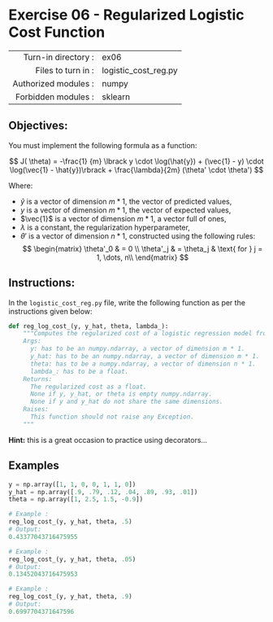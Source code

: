 # Exercise 06 - Regularized Logistic Cost Function
|                         |                    |
| -----------------------:| ------------------ |
|   Turn-in directory :   |  ex06              |
|   Files to turn in :    |  logistic_cost_reg.py|
|   Authorized modules :  |  numpy             |
|   Forbidden modules :   |  sklearn           |

## Objectives:
You must implement the following formula as a function:  

$$
J( \theta) = -\frac{1} {m} \lbrack y \cdot \log(\hat{y}) + (\vec{1} - y) \cdot \log(\vec{1} - \hat{y})\rbrack + \frac{\lambda}{2m} (\theta' \cdot \theta')
$$

Where:
- $\hat{y}$ is a vector of dimension $m * 1$, the vector of predicted values,
- $y$ is a vector of dimension $m * 1$, the vector of expected values,
- $\vec{1}$ is a vector of dimension $m * 1$, a vector full of ones,
- $\lambda$ is a constant, the regularization hyperparameter,
- $\theta'$ is a vector of dimension $n * 1$, constructed using the following rules: 
$$
\begin{matrix}
\theta'_0 & =  0 \\
\theta'_j & =  \theta_j & \text{ for } j = 1, \dots, n\\    
\end{matrix}
$$

## Instructions:
In the `logistic_cost_reg.py` file, write the following function as per the instructions given below:
```python
def reg_log_cost_(y, y_hat, theta, lambda_):
    """Computes the regularized cost of a logistic regression model from two non-empty numpy.ndarray, without any for loop. The two arrays must have the same dimensions.
    Args:
      y: has to be an numpy.ndarray, a vector of dimension m * 1.
      y_hat: has to be an numpy.ndarray, a vector of dimension m * 1.
      theta: has to be a numpy.ndarray, a vector of dimension n * 1.
      lambda_: has to be a float.
    Returns:
      The regularized cost as a float.
      None if y, y_hat, or theta is empty numpy.ndarray.
      None if y and y_hat do not share the same dimensions.
    Raises:
      This function should not raise any Exception.
    """
```
**Hint:** this is a great occasion to practice using decorators...


## Examples
```python
y = np.array([1, 1, 0, 0, 1, 1, 0])
y_hat = np.array([.9, .79, .12, .04, .89, .93, .01])
theta = np.array([1, 2.5, 1.5, -0.9])

# Example :
reg_log_cost_(y, y_hat, theta, .5)
# Output:
0.43377043716475955

# Example :
reg_log_cost_(y, y_hat, theta, .05)
# Output:
0.13452043716475953

# Example :
reg_log_cost_(y, y_hat, theta, .9)
# Output:
0.6997704371647596
```
